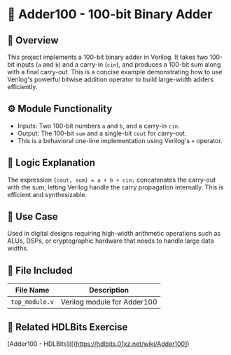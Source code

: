 # 🔢 Adder100 - 100-bit Binary Adder

## 📘 Overview
This project implements a 100-bit binary adder in Verilog. It takes two 100-bit inputs (`a` and `b`) and a carry-in (`cin`), and produces a 100-bit sum along with a final carry-out. This is a concise example demonstrating how to use Verilog's powerful bitwise addition operator to build large-width adders efficiently.

## ⚙️ Module Functionality
- Inputs: Two 100-bit numbers `a` and `b`, and a carry-in `cin`.
- Output: The 100-bit `sum` and a single-bit `cout` for carry-out.
- This is a behavioral one-line implementation using Verilog's `+` operator.

## 🧠 Logic Explanation
The expression `{cout, sum} = a + b + cin;` concatenates the carry-out with the sum, letting Verilog handle the carry propagation internally. This is efficient and synthesizable.

## 🎯 Use Case
Used in digital designs requiring high-width arithmetic operations such as ALUs, DSPs, or cryptographic hardware that needs to handle large data widths.

## 📂 File Included

| File Name      | Description                      |
|----------------|----------------------------------|
| `top_module.v` | Verilog module for Adder100      |

## 🔗 Related HDLBits Exercise
[Adder100 - HDLBits]([(https://hdlbits.01xz.net/wiki/Adder100])
